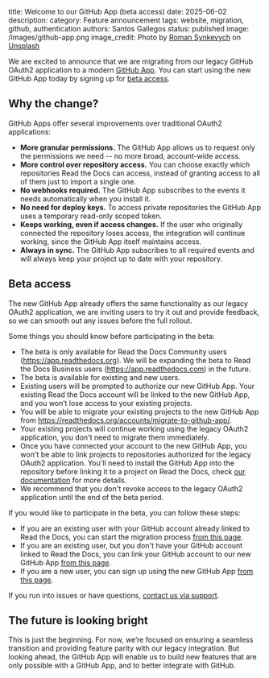 title: Welcome to our GitHub App (beta access)
date: 2025-06-02
description:
category: Feature announcement
tags: website, migration, github, authentication
authors: Santos Gallegos
status: published
image: /images/github-app.png
image_credit: Photo by <a href="https://unsplash.com/@synkevych?utm_content=creditCopyText&utm_medium=referral&utm_source=unsplash">Roman Synkevych</a> on <a href="https://unsplash.com/photos/black-and-white-penguin-toy-wX2L8L-fGeA?utm_content=creditCopyText&utm_medium=referral&utm_source=unsplash">Unsplash</a>

We are excited to announce that we are migrating from our legacy GitHub OAuth2 application to a modern [GitHub App](https://docs.github.com/en/apps/overview).
You can start using the new GitHub App today by signing up for [beta access](#beta-access).

## Why the change?

GitHub Apps offer several improvements over traditional OAuth2 applications:

- **More granular permissions.**
  The GitHub App allows us to request only the permissions we need
  -- no more broad, account-wide access.
- **More control over repository access.**
  You can choose exactly which repositories Read the Docs can access,
  instead of granting access to all of them just to import a single one.
- **No webhooks required.**
  The GitHub App subscribes to the events it needs automatically when you install it.
- **No need for deploy keys.**
  To access private repositories the GitHub App uses a temporary read-only scoped token.
- **Keeps working, even if access changes.**
  If the user who originally connected the repository loses access,
  the integration will continue working, since the GitHub App itself maintains access.
- **Always in sync.**
  The GitHub App subscribes to all required events and will always keep your project up to date with your repository.

## Beta access

The new GitHub App already offers the same functionality as our legacy OAuth2 application,
we are inviting users to try it out and provide feedback,
so we can smooth out any issues before the full rollout.

Some things you should know before participating in the beta:

- The beta is only available for Read the Docs Community users (<https://app.readthedocs.org>).
  We will be expanding the beta to Read the Docs Business users (<https://app.readthedocs.com>) in the future.
- The beta is available for existing and new users.
- Existing users will be prompted to authorize our new GitHub App.
  Your existing Read the Docs account will be linked to the new GitHub App,
  and you won’t lose access to your existing projects.
- You will be able to migrate your existing projects to the new GitHub App from <https://readthedocs.org/accounts/migrate-to-github-app/>.
- Your existing projects will continue working using the legacy OAuth2 application,
  you don't need to migrate them immediately.
- Once you have connected your account to the new GitHub App,
  you won't be able to link projects to repositories authorized for the legacy OAuth2 application.
  You'll need to install the GitHub App into the repository before linking it to a project on Read the Docs,
  check [our documentation](https://docs.readthedocs.com/platform/stable/reference/git-integration.html) for more details.
- We recommend that you don't revoke access to the legacy OAuth2 application until the end of the beta period.

If you would like to participate in the beta, you can follow these steps:

- If you are an existing user with your GitHub account already linked to Read the Docs,
  you can start the migration process [from this page](https://readthedocs.org/accounts/migrate-to-github-app/).
- If you are an existing user, but you don't have your GitHub account linked to Read the Docs,
  you can link your GitHub account to our new GitHub App [from this page](https://readthedocs.org/accounts/githubapp/login/?process=connect).
- If you are a new user, you can sign up using the new GitHub App [from this page](https://readthedocs.org/accounts/githubapp/login/).

If you run into issues or have questions, [contact us via support](https://docs.readthedocs.com/platform/stable/support.html).

## The future is looking bright

This is just the beginning.
For now, we’re focused on ensuring a seamless transition and providing feature parity with our legacy integration.
But looking ahead, the GitHub App will enable us to build new features that are only possible with a GitHub App,
and to better integrate with GitHub.
